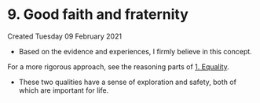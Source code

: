 # 9. Good faith and fraternity
Created Tuesday 09 February 2021


* Based on the evidence and experiences, I firmly believe in this concept.

For a more rigorous approach, see the reasoning parts of [1. Equality](./1._Equality.md).

* These two qualities have a sense of exploration and safety, both of which are important for life.



